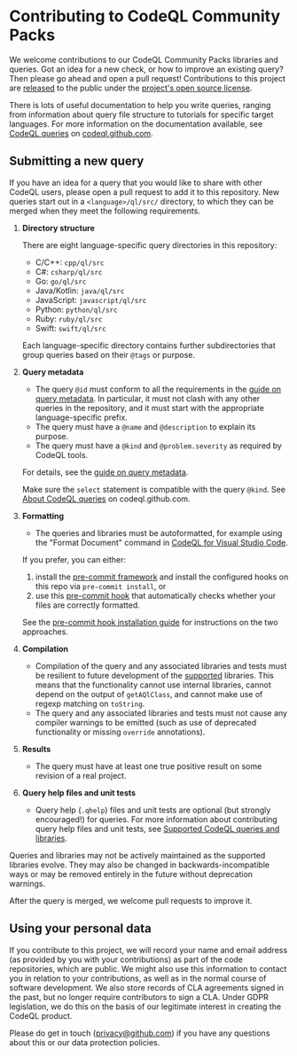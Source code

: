 # Contributing to CodeQL Community Packs

We welcome contributions to our CodeQL Community Packs libraries and queries. Got an idea for a new check, or how to improve an existing query? Then please go ahead and open a pull request! Contributions to this project are [released](https://help.github.com/articles/github-terms-of-service/#6-contributions-under-repository-license) to the public under the [project's open source license](LICENSE).

There is lots of useful documentation to help you write queries, ranging from information about query file structure to tutorials for specific target languages. For more information on the documentation available, see [CodeQL queries](https://codeql.github.com/docs/writing-codeql-queries/codeql-queries) on [codeql.github.com](https://codeql.github.com).

## Submitting a new query

If you have an idea for a query that you would like to share with other CodeQL users, please open a pull request to add it to this repository. New queries start out in a `<language>/ql/src/` directory, to which they can be merged when they meet the following requirements.

1. **Directory structure**

    There are eight language-specific query directories in this repository:

      * C/C++: `cpp/ql/src`
      * C#: `csharp/ql/src`
      * Go: `go/ql/src`
      * Java/Kotlin: `java/ql/src`
      * JavaScript: `javascript/ql/src`
      * Python: `python/ql/src`
      * Ruby: `ruby/ql/src`
      * Swift: `swift/ql/src`

    Each language-specific directory contains further subdirectories that group queries based on their `@tags` or purpose.

2. **Query metadata**

    - The query `@id` must conform to all the requirements in the [guide on query metadata](docs/query-metadata-style-guide.md#query-id-id). In particular, it must not clash with any other queries in the repository, and it must start with the appropriate language-specific prefix.
    - The query must have a `@name` and `@description` to explain its purpose.
    - The query must have a `@kind` and `@problem.severity` as required by CodeQL tools.

    For details, see the [guide on query metadata](docs/query-metadata-style-guide.md).

    Make sure the `select` statement is compatible with the query `@kind`. See [About CodeQL queries](https://codeql.github.com/docs/writing-codeql-queries/about-codeql-queries/#select-clause) on codeql.github.com.

3. **Formatting**

    - The queries and libraries must be autoformatted, for example using the "Format Document" command in [CodeQL for Visual Studio Code](https://docs.github.com/en/code-security/codeql-for-vs-code/).

    If you prefer, you can either:
    1. install the [pre-commit framework](https://pre-commit.com/) and install the configured hooks on this repo via `pre-commit install`, or
    2. use this [pre-commit hook](misc/scripts/pre-commit) that automatically checks whether your files are correctly formatted.

    See the [pre-commit hook installation guide](docs/pre-commit-hook-setup.md) for instructions on the two approaches.

4. **Compilation**

    - Compilation of the query and any associated libraries and tests must be resilient to future development of the [supported](docs/supported-queries.md) libraries. This means that the functionality cannot use internal libraries, cannot depend on the output of `getAQlClass`, and cannot make use of regexp matching on `toString`.
    - The query and any associated libraries and tests must not cause any compiler warnings to be emitted (such as use of deprecated functionality or missing `override` annotations).

5. **Results**

    - The query must have at least one true positive result on some revision of a real project.

6. **Query help files and unit tests**

	- Query help (`.qhelp`) files and unit tests are optional (but strongly encouraged!) for queries. For more information about contributing query help files and unit tests, see [Supported CodeQL queries and libraries](docs/supported-queries.md).

Queries and libraries may not be actively maintained as the supported libraries evolve. They may also be changed in backwards-incompatible ways or may be removed entirely in the future without deprecation warnings.

After the query is merged, we welcome pull requests to improve it.

## Using your personal data

If you contribute to this project, we will record your name and email address (as provided by you with your contributions) as part of the code repositories, which are public. We might also use this information to contact you in relation to your contributions, as well as in the normal course of software development. We also store records of CLA agreements signed in the past, but no longer require contributors to sign a CLA. Under GDPR legislation, we do this on the basis of our legitimate interest in creating the CodeQL product.

Please do get in touch (privacy@github.com) if you have any questions about this or our data protection policies.
